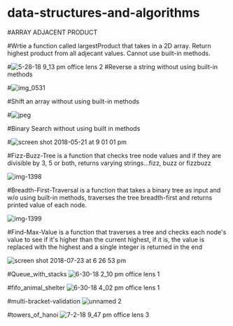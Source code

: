 # data-structures-and-algorithms


#ARRAY ADJACENT PRODUCT

#Wrtie a function called largestProduct that takes in a 2D array. Return highest product from all adjecant values. Cannot use built-in methods.

#![5-28-18 9_13 pm office lens 2](https://user-images.githubusercontent.com/33205876/40638513-94aa9258-62c0-11e8-8a72-d49fd96c83e5.jpeg)
#Reverse a string without using built-in methods

#![img_0531](https://user-images.githubusercontent.com/33205876/40329978-5422fc54-5d00-11e8-8c00-c002cb4b2cca.JPG)

#Shift an array without using built-in methods

#![jpeg](https://user-images.githubusercontent.com/33205876/40339902-56b3c06c-5d31-11e8-8faa-1e84d83d8d49.jpg)

#Binary Search without using built in methods

#![screen shot 2018-05-21 at 9 01 01 pm](https://user-images.githubusercontent.com/33205876/40341540-adfe140e-5d3a-11e8-84d2-d7dd0a31f6bf.png)


#Fizz-Buzz-Tree is a function that checks tree node values and if they are divisible by 3, 5 or both, returns varying strings...fizz, buzz or fizzbuzz

![img-1398](https://user-images.githubusercontent.com/33205876/43110818-ef4afe42-8ea2-11e8-85fd-54de93cc0f70.JPG)


#Breadth-First-Traversal is a function that takes a binary tree as input and w/o using built-in methods, traverses the tree breadth-first and returns printed value of each node.

![img-1399](https://user-images.githubusercontent.com/33205876/43111125-808161fc-8ea4-11e8-9e19-2d15f46b919f.JPG)


#Find-Max-Value is a function that traverses a tree and checks each node's value to see if it's higher than the current highest, if it is, the value is replaced with the highest and a single integer is returned in the end

![screen shot 2018-07-23 at 6 26 53 pm](https://user-images.githubusercontent.com/33205876/43111443-29b5d31a-8ea6-11e8-8b25-f2018296787a.png)

#Queue_with_stacks
![6-30-18 2_10 pm office lens 1](https://user-images.githubusercontent.com/33205876/42199534-ce6a2d0c-7e43-11e8-9aab-1ca42116dca4.jpeg)

#fifo_animal_shelter
![6-30-18 4_02 pm office lens 1](https://user-images.githubusercontent.com/33205876/42199783-4898874e-7e45-11e8-9c7d-b554f0a53874.jpeg)

#multi-bracket-validation
![unnamed 2](https://user-images.githubusercontent.com/33205876/42200345-af3cdaac-7e47-11e8-9075-9ec148c37297.jpg)

#towers_of_hanoi
![7-2-18 9_47 pm office lens 3](https://user-images.githubusercontent.com/33205876/42200597-d77aeea4-7e48-11e8-9da7-3f4ace98a1c0.jpeg)























